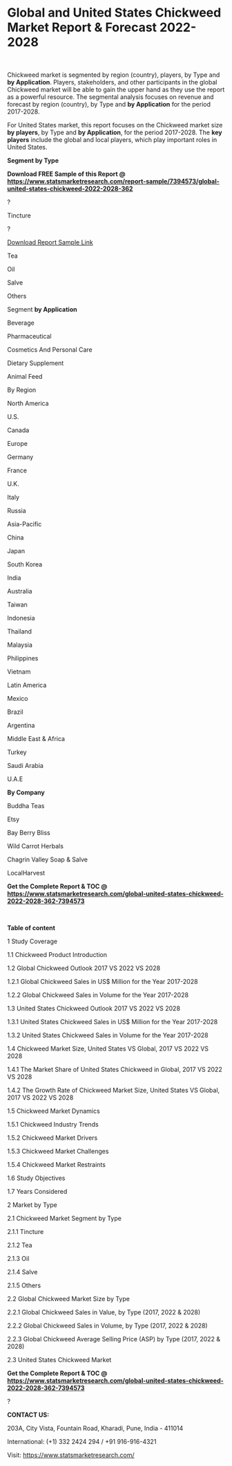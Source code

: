 <h1>Global and United States Chickweed Market Report & Forecast 2022-2028</h1><br/><p>Chickweed market is segmented by region (country), players, by Type and <strong>by Application</strong>. Players, stakeholders, and other participants in the global Chickweed market will be able to gain the upper hand as they use the report as a powerful resource. The segmental analysis focuses on revenue and forecast by region (country), by Type and <strong>by Application</strong> for the period 2017-2028.</p>
 
 
 
 <p>For United States market, this report focuses on the Chickweed market size <strong>by players</strong>, by Type and <strong>by Application</strong>, for the period 2017-2028. The <strong>key players</strong> include the global and local players, which play important roles in United States.</p>
 
 
 
 <p><strong>Segment by Type</strong></p>
 
 
 
 <div><b>Download FREE Sample of this Report @ <a href="https://www.statsmarketresearch.com/download-free-sample/7394573/global-united-states-chickweed-2022-2028-362">https://www.statsmarketresearch.com/report-sample/7394573/global-united-states-chickweed-2022-2028-362</a></b></div>
 
 
 
 <p>? </p>
 
 
 
 <p>Tincture</p>
 
 
 
 <p>? </p>
 
 
 
 <p><a href="https://www.statsmarketresearch.com/download-free-sample/7394573/global-united-states-chickweed-2022-2028-362">Download Report Sample Link</a></p>
 
 
 
 <p>Tea</p>
 
 
 
 <p>Oil</p>
 
 
 
 <p>Salve</p>
 
 
 
 <p>Others</p>
 
 
 
 <p>Segment <strong>by Application</strong></p>
 
 
 
 <p>Beverage</p>
 
 
 
 <p>Pharmaceutical</p>
 
 
 
 <p>Cosmetics And Personal Care</p>
 
 
 
 <p>Dietary Supplement</p>
 
 
 
 <p>Animal Feed</p>
 
 
 
 <p>By Region</p>
 
 
 
 <p>North America</p>
 
 
 
 <p>U.S.</p>
 
 
 
 <p>Canada</p>
 
 
 
 <p>Europe</p>
 
 
 
 <p>Germany</p>
 
 
 
 <p>France</p>
 
 
 
 <p>U.K.</p>
 
 
 
 <p>Italy</p>
 
 
 
 <p>Russia</p>
 
 
 
 <p>Asia-Pacific</p>
 
 
 
 <p>China</p>
 
 
 
 <p>Japan</p>
 
 
 
 <p>South Korea</p>
 
 
 
 <p>India</p>
 
 
 
 <p>Australia</p>
 
 
 
 <p>Taiwan</p>
 
 
 
 <p>Indonesia</p>
 
 
 
 <p>Thailand</p>
 
 
 
 <p>Malaysia</p>
 
 
 
 <p>Philippines</p>
 
 
 
 <p>Vietnam</p>
 
 
 
 <p>Latin America</p>
 
 
 
 <p>Mexico</p>
 
 
 
 <p>Brazil</p>
 
 
 
 <p>Argentina</p>
 
 
 
 <p>Middle East & Africa</p>
 
 
 
 <p>Turkey</p>
 
 
 
 <p>Saudi Arabia</p>
 
 
 
 <p>U.A.E</p>
 
 
 
 <p><strong>By Company</strong></p>
 
 
 
 <p>Buddha Teas</p>
 
 
 
 <p>Etsy</p>
 
 
 
 <p>Bay Berry Bliss</p>
 
 
 
 <p>Wild Carrot Herbals</p>
 
 
 
 <p>Chagrin Valley Soap & Salve</p>
 
 
 
 <p>LocalHarvest</p>
 
 
 
 <div><b>Get the Complete Report & TOC @ <a href="https://www.statsmarketresearch.com/global-united-states-chickweed-2022-2028-362-7394573">https://www.statsmarketresearch.com/global-united-states-chickweed-2022-2028-362-7394573</a></b></div>
 
 
 
 <p><br />
 
 <b>Table of content</b></p>
 
 
 
 <p>1 Study Coverage<br />
 
 1.1 Chickweed Product Introduction<br />
 
 1.2 Global Chickweed Outlook 2017 VS 2022 VS 2028<br />
 
 1.2.1 Global Chickweed Sales in US$ Million for the Year 2017-2028<br />
 
 1.2.2 Global Chickweed Sales in Volume for the Year 2017-2028<br />
 
 1.3 United States Chickweed Outlook 2017 VS 2022 VS 2028<br />
 
 1.3.1 United States Chickweed Sales in US$ Million for the Year 2017-2028<br />
 
 1.3.2 United States Chickweed Sales in Volume for the Year 2017-2028<br />
 
 1.4 Chickweed Market Size, United States VS Global, 2017 VS 2022 VS 2028<br />
 
 1.4.1 The Market Share of United States Chickweed in Global, 2017 VS 2022 VS 2028<br />
 
 1.4.2 The Growth Rate of Chickweed Market Size, United States VS Global, 2017 VS 2022 VS 2028<br />
 
 1.5 Chickweed Market Dynamics<br />
 
 1.5.1 Chickweed Industry Trends<br />
 
 1.5.2 Chickweed Market Drivers<br />
 
 1.5.3 Chickweed Market Challenges<br />
 
 1.5.4 Chickweed Market Restraints<br />
 
 1.6 Study Objectives<br />
 
 1.7 Years Considered<br />
 
 2 Market by Type<br />
 
 2.1 Chickweed Market Segment by Type<br />
 
 2.1.1 Tincture<br />
 
 2.1.2 Tea<br />
 
 2.1.3 Oil<br />
 
 2.1.4 Salve<br />
 
 2.1.5 Others<br />
 
 2.2 Global Chickweed Market Size by Type<br />
 
 2.2.1 Global Chickweed Sales in Value, by Type (2017, 2022 & 2028)<br />
 
 2.2.2 Global Chickweed Sales in Volume, by Type (2017, 2022 & 2028)<br />
 
 2.2.3 Global Chickweed Average Selling Price (ASP) by Type (2017, 2022 & 2028)<br />
 
 2.3 United States Chickweed Market</p>
 
 
 
 <div><b>Get the Complete Report & TOC @ <a href="https://www.statsmarketresearch.com/global-united-states-chickweed-2022-2028-362-7394573">https://www.statsmarketresearch.com/global-united-states-chickweed-2022-2028-362-7394573</a></b></div>
 
 
 
 <p>? </p>
 
 
 
 <p><b>CONTACT US:</b><br />
 
 203A, City Vista, Fountain Road, Kharadi, Pune, India - 411014<br />
 
 International: (+1) 332 2424 294 / +91 916-916-4321<br />
 
 Visit: <a href="https://www.statsmarketresearch.com/">https://www.statsmarketresearch.com/</a></p>